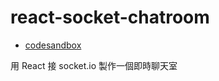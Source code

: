 # react-socket-chatroom

- [codesandbox](https://codesandbox.io/s/react-socket-chartroom-yc3en?file=/src/index.js)

用 React 接 socket.io 製作一個即時聊天室
